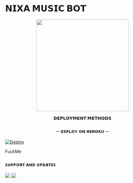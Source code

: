 # 𝗡𝗜𝗫𝗔 𝗠𝗨𝗦𝗜𝗖 𝗕𝗢𝗧

<p align="center"><a href="https://t.me/NixaWorld"><img src="https://te.legra.ph/file/39d63eb0eb17a8b9bd3ee.jpg" width="300"></a></p>

 <p align="center">
<b>𝗗𝗘𝗣𝗟𝗢𝗬𝗠𝗘𝗡𝗧 𝗠𝗘𝗧𝗛𝗢𝗗𝗦</b>
</p>

<h3 align="center">
    ─ ᴅᴇᴩʟᴏʏ ᴏɴ ʜᴇʀᴏᴋᴜ ─
</h3>

[![Deploy](https://www.herokucdn.com/deploy/button.svg)](https://heroku.com/deploy?template=https://github.com/Sumit0045/NisthaMusicBot)

FuckMe

### ꜱᴜᴘᴘᴏʀᴛ ᴀɴᴅ ᴜᴘᴅᴀᴛᴇꜱ
<a href="https://t.me/SankiWorldMF"><img src="https://img.shields.io/badge/Join-Group%20Support-black.svg?style=for-the-badge&logo=Telegram"></a> <a href="https://t.me/NixaWorld"><img src="https://img.shields.io/badge/Join-Updates%20Channel-black.svg?style=for-the-badge&logo=Telegram"></a>
